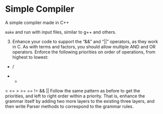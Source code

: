 # Simple Compiler

A simple compiler made in C++

`make` and run with input files, similar to g++ and others.


3. Enhance your code to support the “&&” and “||” operators, as they work in C.  As with terms and factors, you should allow multiple AND and OR operators.  Enforce the following priorities on order of operations, from highest to lowest:
* /
+ -
< <= > >= == !=
&&
||
Follow the same pattern as before to get the priorities, and left to right order within a priority.  That is, enhance the grammar itself by adding two more layers to the existing three layers, and then write Parser methods to correspond to the grammar rules.
